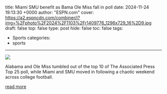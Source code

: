 title: Miami SMU benefit as Bama Ole Miss fall in poll
date: 2024-11-24 19:13:30 +0000
author: "ESPN.com"
cover: https://a2.espncdn.com/combiner/i?img=%2Fphoto%2F2024%2F1103%2Fr1409776_1296x729_16%2D9.jpg
draft: false
top: false
type: post
hide: false
toc: false
tags:
  - Sports
categories:
  - sports
---

![](https://a2.espncdn.com/combiner/i?img=%2Fphoto%2F2024%2F1103%2Fr1409776_1296x729_16%2D9.jpg)

Alabama and Ole Miss tumbled out of the top 10 of The Associated Press Top 25 poll, while Miami and SMU moved in following a chaotic weekend across college football.

[read more](https://www.espn.com/college-football/story/_/id/42585329/miami-smu-move-top-10-ap-top-25-college-football-poll)
